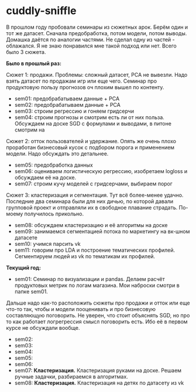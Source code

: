 # cuddly-sniffle

В прошлом году пробовали семинары из сюжетных арок. Берём один и тот же датасет. Сначала предобработка, потом модели, потом выводы. Домашка даётся по аналогии частями. Не сделал одну из частей - облажался. Я не знаю понравился мне такой подход или нет. Всего было 3 сюжета. 

__Было в прошлый раз:__

Сюжет 1: продажи. Проблемы: сложный датасет, PCA не вывезли. Надо взять датасет по продажам игр или еще чего. Семинар про продуктовую пользу прогнозов оч плохим вышел по контенту.  

- sem01: предобрабатываем данные + PCA 
- sem02: предобрабатываем данные + PCA  
- sem03: строим регрессию и гоняем гридсерчи
- sem04: строим прогнозы и смотрим есть ли от них польза. Обсуждаем на доске SGD с формулами и выводами, в питоне смотрим на 

Сюжет 2: отток пользователей и удержание. Опять же очень плохо проработан бизнесовый кусок с подбором порога и применением модели. Надо обсуждать это детальнее. 

- sem05: предобработка данных 
- sem06: оцениваем логистическую регрессию, изобретаем logloss и обсуждаем её на доске. 
- sem07: строим кучу моделей с гридсерчами, выбираем порог 

Сюжет 3: кластеризация и сегментация. Тут всё более-менее удачно. Последние два семинара были для них дичью, по которой давали групповой проект и отправляли их в свободное плавание страдать. По-моему получилось прикольно. 

- sem08: обсуждаем кластеризацию и её алгоритмы на доске 
- sem09: занимаемся сегментацией потока по маркетингу на вк-шном датасете 
- sem10: учимся парсить vk 
- sem11: говорим про LDA и построение тематических профилей. Сегментируем людей из vk по тематикам их профилей. 


__Текущий год:__

- sem01: Семинар по визуализации и pandas. Делаем расчёт продуктовых метрик по логам магазина. Мои наброски смотри в папке sem01. 

Дальше надо как-то расположить сюжеты про продажи и отток или еще что-то так, чтобы и модели пооценивать и про бизнесовую составляющую поговорить. Не уверен, что стоит объяснять SGD, но про то как работает логрегрессия смысл поговорить есть. Ибо её в первом курсе не обсуждали вообще. 

- sem02: 
- sem03: 
- sem04: 
- sem05: 
- sem06:
- sem07: __Кластеризация.__ Кластеризация руками на доске. Решаем ручные задачки, разбираемся в алгоритмах. 
- sem08: __Кластеризация.__ Кластеризация на детях по датасету из vk


 
